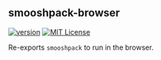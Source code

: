 smooshpack-browser
------------------------

[![version][version-badge]][package]
[![MIT License][license-badge]][license]

Re-exports `smooshpack` to run in the browser.

[package]: https://www.npmjs.com/package/smooshpack-browser
[license]: https://github.com/hzhu/smooshpack-browser/blob/master/LICENSE
[version-badge]: https://img.shields.io/npm/v/smooshpack-browser.svg?style=flat-square
[license-badge]: https://img.shields.io/npm/l/smooshpack-browser.svg?style=flat-square
